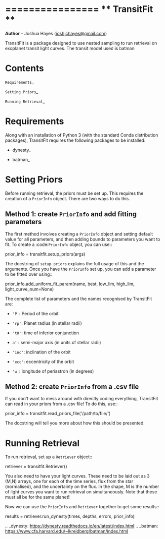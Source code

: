 ================
** TransitFit **
================

**Author** - Joshua Hayes (joshjchayes@gmail.com)

TransitFit is a package designed to use nested sampling to run retrieval on exoplanet transit light curves. The transit model used is batman

Contents
========
`Requirements`_

`Setting Priors`_

`Running Retrieval`_



Requirements
============
Along with an installation of Python 3 (with the standard Conda distribution packages), TransitFit requires the following packages to be installed:

- dynesty_

- batman_


Setting Priors
==============
Before running retrieval, the priors must be set up. This requires the creation of a ``PriorInfo`` object. There are two ways to do this.

Method 1: create ``PriorInfo`` and add fitting parameters
-------------------------------------------------------------
The first method involves creating a ``PriorInfo`` object and setting default value for all parameters, and then adding bounds to parameters you want to fit. To create a :code:`PriorInfo` object, you can use::

  prior_info = transitfit.setup_priors(args)

The docstring of ``setup_priors`` explains the full usage of this and the arguments. Once you have the ``PriorInfo`` set up, you can add a parameter to be fitted over using::

  prior_info.add_uniform_fit_param(name, best, low_lim, high_lim, light_curve_num=None)

The complete list of parameters and the names recognised by TransitFit are:

- ``'P'``: Period of the orbit

- ``'rp'``: Planet radius (in stellar radii)

- ``'t0'``: time of inferior conjunction

- ``a'`` : semi-major axis (in units of stellar radii)

- ``'inc'``: inclination of the orbit

- ``'ecc'``: eccentricity of the orbit

- ``'w'``: longitude of periastron (in degrees)



Method 2: create ``PriorInfo`` from a .csv file
-----------------------------------------------
If you don't want to mess around with directly coding everything, TransitFit can read in your priors from a .csv file! To do this, use::

  prior_info = transitfit.read_priors_file('/path/to/file/')

The docstring will tell you more about how this should be presented.


Running Retrieval
=================
To run retrieval, set up a ``Retriever`` object::

  retriever = transitfit.Retriever()

You also need to have your light curves. These need to be laid out as 3 (M,N) arrays, one for each of the time series, flux from the star (normalised), and the uncertainty on the flux. In the shape, M is the number of light curves you want to run retrieval on simultaneously. Note that these must all be for the same planet!!

Now we can use the ``PriorInfo`` and ``Retriever`` together to get some results::

  results = retriever.run_dynesty(times, depths, errors, prior_info)



.. _dynesty: https://dynesty.readthedocs.io/en/latest/index.html
.. _batman: https://www.cfa.harvard.edu/~lkreidberg/batman/index.html
